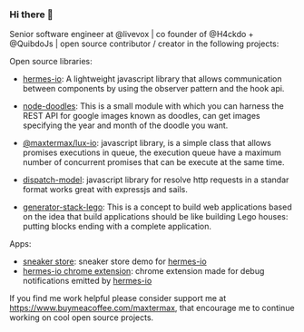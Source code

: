 ### Hi there 👋

Senior software engineer at @livevox | co founder of @H4ckdo +  @QuibdoJs
| open source contributor / creator in the following projects: 

Open source libraries:

- [hermes-io](https://www.npmjs.com/package/hermes-io#get-started): A lightweight javascript library that allows communication between components by using the observer pattern and the hook api.

- [node-doodles](https://www.npmjs.com/package/node-doodles): This is a small module with which you can harness the REST API for google images known as doodles, can get images specifying the year and month of the doodle you want.

- [@maxtermax/lux-io](https://www.npmjs.com/package/@maxtermax/lux-io): 
javascript library, is a simple class that allows promises executions in queue, the execution queue have a maximum number of concurrent promises that can be execute at the same time.

- [dispatch-model](https://www.npmjs.com/package/dispatch-model):
javascript library for resolve http requests in a standar format works great with expressjs and sails.

- [generator-stack-lego](https://www.npmjs.com/package/generator-stack-lego): This is a concept to build web applications based on the idea that build applications should be like building Lego houses: putting blocks ending with a complete application.

Apps:
- [sneaker store](https://sneaker-store-1.vercel.app): sneaker store demo for [hermes-io](https://www.npmjs.com/package/hermes-io#get-started)
- [hermes-io chrome extension](https://chrome.google.com/webstore/detail/hermes-io/pjdkgcpikfmkncldipldmimanfkpeedm?hl=en): chrome extension made for debug notifications emitted by [hermes-io](https://www.npmjs.com/package/hermes-io#get-started)  


If you find me work helpful please consider support me at https://www.buymeacoffee.com/maxtermax, that encourage me to continue working on cool open source projects.



